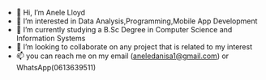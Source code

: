 - 👋 Hi, I’m Anele Lloyd
- 👀 I’m interested in Data Analysis,Programming,Mobile App Development
- 🌱 I’m currently studying a B.Sc Degree in Computer Science and Information Systems
- 💞️ I’m looking to collaborate on any project that is related to my interest  
- 📫 you can reach me on my email (aneledanisa1@gmail.com) or WhatsApp(0613639511)

<!---
ALDanisa1/ALDanisa1 is a ✨ special ✨ repository because its `README.md` (this file) appears on your GitHub profile.
You can click the Preview link to take a look at your changes.
--->
